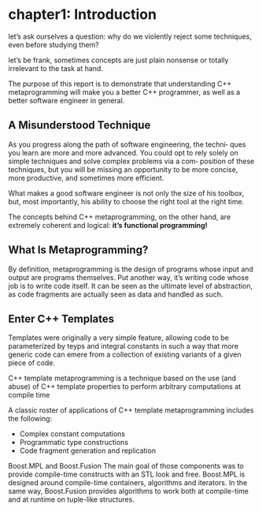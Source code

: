 # chapter1: Introduction

let’s ask ourselves
a question: why do we violently reject some techniques, even before
studying them?

let’s be frank, sometimes concepts are just plain nonsense
or totally irrelevant to the task at hand.

The purpose of this report is to demonstrate that understanding
C++ metaprogramming will make you a better C++ programmer, as
well as a better software engineer in general.

## A Misunderstood Technique
As you progress along the path of software engineering, the techni‐
ques you learn are more and more advanced. You could opt to rely
solely on simple techniques and solve complex problems via a com‐
position of these techniques, but you will be missing an opportunity
to be more concise, more productive, and sometimes more efficient.

What makes a good software engineer is not only the size of his
toolbox, but, most importantly, his ability to choose the right tool at
the right time.

The concepts behind C++ metaprogramming, on the other hand,
are extremely coherent and logical: **it’s functional programming!**

## What Is Metaprogramming?
By definition, metaprogramming is the design of programs whose
input and output are programs themselves.
Put another way, it’s writing code whose job is to write code itself. It can be seen as the
ultimate level of abstraction, as code fragments are actually seen as
data and handled as such.

## Enter C++ Templates
Templates were originally a very simple feature, allowing code to be parameterized by teyps and integral constants in such a way that more generic code can emere from a collection of existing variants of a given piece of code.

C++ template metaprogramming is a technique based on the use (and abuse) of C++ template properties to perform arbitrary computations at compile time

A classic roster of applications of C++ template metaprogramming includes the
following:
* Complex constant computations
* Programmatic type constructions
* Code fragment generation and replication

Boost.MPL and Boost.Fusion
The main goal of those components was to provide compile-time constructs with an STL look and free. Boost.MPL is designed around compile-time containers, algorithms and iterators. In the same way, Boost.Fusion provides algorithms to work both at compile-time and at runtime on tuple-like structures.
